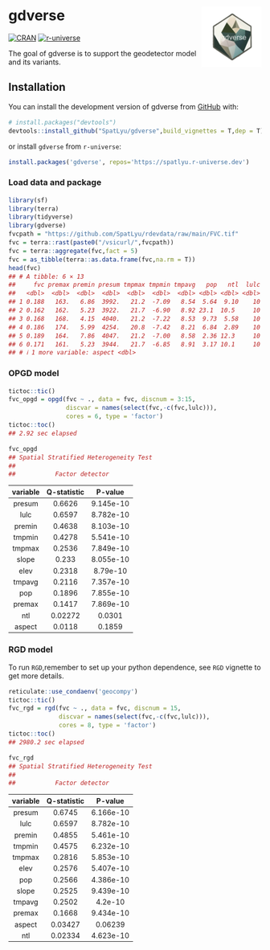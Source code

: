 
<!-- README.md is generated from README.Rmd. Please edit that file -->

# gdverse <img src="man/figures/logo.png" align="right" height="120"/>

<!-- badges: start -->

[![CRAN](https://www.r-pkg.org/badges/version/gdverse)](https://CRAN.R-project.org/package=gdverse)
[![r-universe](https://spatlyu.r-universe.dev/badges/gdverse)](https://spatlyu.r-universe.dev/gdverse)
<!-- badges: end -->

The goal of gdverse is to support the geodetector model and its
variants.

## Installation

You can install the development version of gdverse from
[GitHub](https://github.com/SpatLyu/gdverse) with:

``` r
# install.packages("devtools")
devtools::install_github("SpatLyu/gdverse",build_vignettes = T,dep = T)
```

or install `gdverse` from `r-universe`:

``` r
install.packages('gdverse', repos='https://spatlyu.r-universe.dev')
```

### Load data and package

``` r
library(sf)
library(terra)
library(tidyverse)
library(gdverse)
fvcpath = "https://github.com/SpatLyu/rdevdata/raw/main/FVC.tif"
fvc = terra::rast(paste0("/vsicurl/",fvcpath))
fvc = terra::aggregate(fvc,fact = 5)
fvc = as_tibble(terra::as.data.frame(fvc,na.rm = T))
head(fvc)
## # A tibble: 6 × 13
##     fvc premax premin presum tmpmax tmpmin tmpavg   pop   ntl  lulc  elev slope
##   <dbl>  <dbl>  <dbl>  <dbl>  <dbl>  <dbl>  <dbl> <dbl> <dbl> <dbl> <dbl> <dbl>
## 1 0.188   163.   6.86  3992.   21.2  -7.09   8.54  5.64  9.10    10 1645.  2.96
## 2 0.162   162.   5.23  3922.   21.7  -6.90   8.92 23.1  10.5     10 1539.  1.86
## 3 0.168   168.   4.15  4040.   21.2  -7.22   8.53  9.73  5.58    10 1611.  3.19
## 4 0.186   174.   5.99  4254.   20.8  -7.42   8.21  6.84  2.89    10 1677.  3.32
## 5 0.189   164.   7.86  4047.   21.2  -7.00   8.58  2.36 12.3     10 1643.  2.79
## 6 0.171   161.   5.23  3944.   21.7  -6.85   8.91  3.17 10.1     10 1553.  1.93
## # ℹ 1 more variable: aspect <dbl>
```

### OPGD model

``` r
tictoc::tic()
fvc_opgd = opgd(fvc ~ ., data = fvc, discnum = 3:15,
                discvar = names(select(fvc,-c(fvc,lulc))),
                cores = 6, type = 'factor')
tictoc::toc()
## 2.92 sec elapsed
```

``` r
fvc_opgd
## Spatial Stratified Heterogeneity Test 
##  
##           Factor detector
```

| variable | Q-statistic |  P-value  |
|:--------:|:-----------:|:---------:|
|  presum  |   0.6626    | 9.145e-10 |
|   lulc   |   0.6597    | 8.782e-10 |
|  premin  |   0.4638    | 8.103e-10 |
|  tmpmin  |   0.4278    | 5.541e-10 |
|  tmpmax  |   0.2536    | 7.849e-10 |
|  slope   |    0.233    | 8.055e-10 |
|   elev   |   0.2318    | 8.79e-10  |
|  tmpavg  |   0.2116    | 7.357e-10 |
|   pop    |   0.1896    | 7.855e-10 |
|  premax  |   0.1417    | 7.869e-10 |
|   ntl    |   0.02272   |  0.0301   |
|  aspect  |   0.0118    |  0.1859   |

### RGD model

To run `RGD`,remember to set up your python dependence, see `RGD`
vignette to get more details.

``` r
reticulate::use_condaenv('geocompy')
tictoc::tic()
fvc_rgd = rgd(fvc ~ ., data = fvc, discnum = 15, 
              discvar = names(select(fvc,-c(fvc,lulc))),
              cores = 8, type = 'factor')
tictoc::toc()
## 2980.2 sec elapsed
```

``` r
fvc_rgd
## Spatial Stratified Heterogeneity Test 
##  
##           Factor detector
```

| variable | Q-statistic |  P-value  |
|:--------:|:-----------:|:---------:|
|  presum  |   0.6745    | 6.166e-10 |
|   lulc   |   0.6597    | 8.782e-10 |
|  premin  |   0.4855    | 5.461e-10 |
|  tmpmin  |   0.4575    | 6.232e-10 |
|  tmpmax  |   0.2816    | 5.853e-10 |
|   elev   |   0.2576    | 5.407e-10 |
|   pop    |   0.2566    | 4.386e-10 |
|  slope   |   0.2525    | 9.439e-10 |
|  tmpavg  |   0.2502    |  4.2e-10  |
|  premax  |   0.1668    | 9.434e-10 |
|  aspect  |   0.03427   |  0.06239  |
|   ntl    |   0.02334   | 4.623e-10 |
